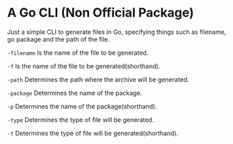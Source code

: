 # A Go CLI (Non Official Package)

Just a simple CLI to generate files in Go, specifying things such as filename, go package and the path of the file.

`-filename` Is the name of the file to be generated.

`-f` Is the name of the file to be generated(shorthand).

`-path` Determines the path where the archive will be generated.

`-package` Determines the name of the package.

`-p` Determines the name of the package(shorthand).

`-type` Determines the type of file will be generated.

`-t` Determines the type of file will be generated(shorthand).